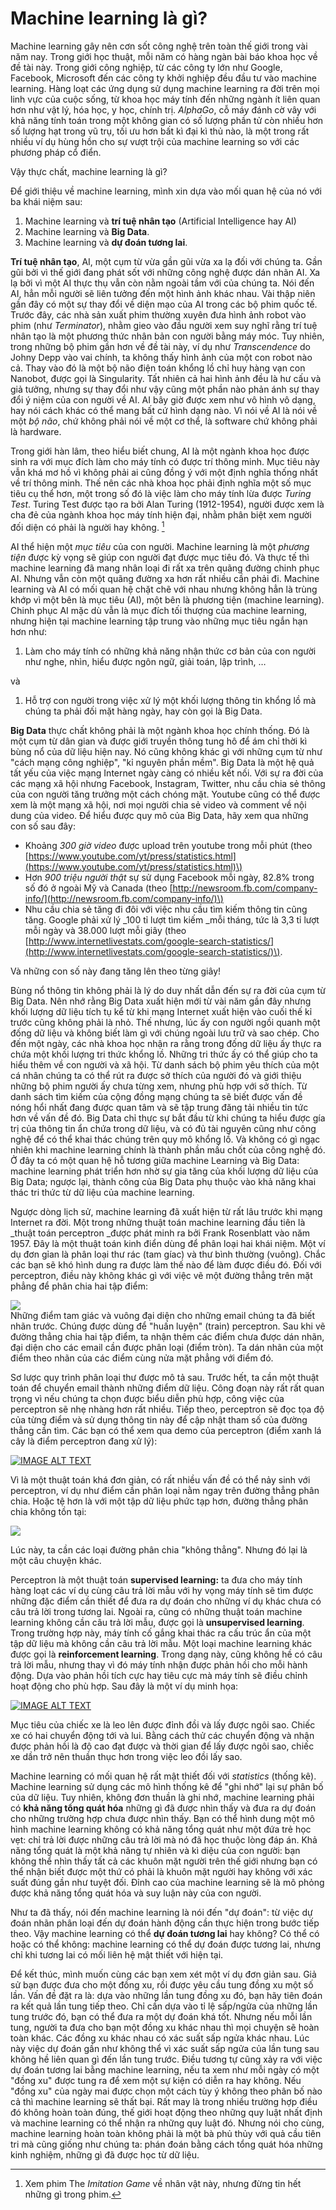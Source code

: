 # Machine learning là gì?

Machine learning gây nên cơn sốt công nghệ trên toàn thế giới trong vài năm nay. Trong giới học thuật, mỗi năm có hàng ngàn bài báo khoa học về đề tài này. Trong giới công nghiệp, từ các công ty lớn như Google, Facebook, Microsoft đến các công ty khởi nghiệp đều đầu tư vào machine learning. Hàng loạt các ứng dụng sử dụng machine learning ra đời trên mọi linh vực của cuộc sống, từ khoa học máy tính đến những ngành ít liên quan hơn như vật lý, hóa học, y học, chính trị. _AlphaGo_, cỗ máy đánh cờ vây với khả năng tính toán trong một không gian có số lượng phần tử còn nhiều hơn số lượng hạt trong vũ trụ, tối ưu hơn bất kì đại kì thủ nào, là một trong rất nhiều ví dụ hùng hồn cho sự vượt trội của machine learning so với các phương pháp cổ điển.

Vậy thực chất, machine learning là gì?

Để giới thiệu về machine learning, mình xin dựa vào mối quan hệ của nó với ba khái niệm sau:  
1. Machine learning và **trí tuệ nhân tạo** \(Artificial Intelligence hay AI\)  
2. Machine learning và **Big Data**.  
3. Machine learning và **dự đoán tương lai**.

**Trí tuệ nhân tạo**, AI, một cụm từ vừa gần gũi vừa xa lạ đối với chúng ta. Gần gũi bởi vì thế giới đang phát sốt với những công nghệ được dán nhãn AI. Xa lạ bởi vì một AI thực thụ vẫn còn nằm ngoài tầm với của chúng ta. Nói đến AI, hẳn mỗi người sẽ liên tưởng đến một hình ảnh khác nhau. Vài thập niên gần đây có một sự thay đổi về diện mạo của AI trong các bộ phim quốc tế. Trước đây, các nhà sản xuất phim thường xuyên đưa hình ảnh robot vào phim \(như _Terminator_\), nhằm gieo vào đầu người xem suy nghĩ rằng trí tuệ nhân tạo là một phương thức nhân bản con người bằng máy móc. Tuy nhiên, trong những bộ phim gần hơn về đề tài này, ví dụ như _Transcendence_ do Johny Depp vào vai chính, ta không thấy hình ảnh của một con robot nào cả. Thay vào đó là một bộ não điện toán khổng lồ chỉ huy hàng vạn con Nanobot, được gọi là Singularity. Tất nhiên cả hai hình ảnh đều là hư cấu và giả tưởng, nhưng sự thay đổi như vậy cũng một phần nào phản ánh sự thay đổi ý niệm của con người về AI. AI bây giờ được xem như vô hình vô dạng, hay nói cách khác có thể mang bất cứ hình dạng nào. Vì nói về AI là nói về một _bộ não_, chứ không phải nói về một cơ thể, là software chứ không phải là hardware.

Trong giới hàn lâm, theo hiểu biết chung, AI là một ngành khoa học được sinh ra với mục đích làm cho máy tính có được trí thông minh. Mục tiêu này vẫn khá mơ hồ vì không phải ai cũng đồng ý với một định nghĩa thống nhất về trí thông minh. Thế nên các nhà khoa học phải định nghĩa một số mục tiêu cụ thể hơn, một trong số đó là việc làm cho máy tính lừa được _Turing Test_. Turing Test được tạo ra bởi Alan Turing \(1912-1954\), người được xem là cha đẻ của ngành khoa học máy tính hiện đại, nhằm phân biệt xem người đối diện có phải là người hay không. [^1]

AI thể hiện một _mục tiêu_ của con người. Machine learning là một _phương tiện_ được kỳ vọng sẽ giúp con người đạt được mục tiêu đó. Và thực tế thì machine learning đã mang nhân loại đi rất xa trên quãng đường chinh phục AI. Nhưng vẫn còn một quãng đường xa hơn rất nhiều cần phải đi. Machine learning và AI có mối quan hệ chặt chẽ với nhau nhưng không hẳn là trùng khớp vì một bên là mục tiêu \(AI\), một bên là phương tiện \(machine learning\). Chinh phục AI mặc dù vẫn là mục đích tối thượng của machine learning, nhưng hiện tại machine learning tập trung vào những mục tiêu ngắn hạn hơn như:

1. Làm cho máy tính có những khả năng nhận thức cơ bản của con người như nghe, nhìn, hiểu được ngôn ngữ, giải toán, lập trình, …

và

1. Hỗ trợ con người trong việc xử lý một khối lượng thông tin khổng lồ mà chúng ta phải đối mặt hàng ngày, hay còn gọi là Big Data.

**Big Data** thực chất không phải là một ngành khoa học chính thống. Đó là một cụm từ dân gian và được giới truyền thông tung hô để ám chỉ thời kì bùng nổ của dữ liệu hiện nay. Nó cũng không khác gì với những cụm từ như "cách mạng công nghiệp", "kỉ nguyên phần mềm". Big Data là một hệ quả tất yếu của việc mạng Internet ngày càng có nhiều kết nối. Với sự ra đời của các mạng xã hội nhưng Facebook, Instagram, Twitter, nhu cầu chia sẻ thông của con người tăng trưởng một cách chóng mặt. Youtube cũng có thể được xem là một mạng xã hội, nơi mọi người chia sẻ video và comment về nội dung của video. Để hiểu được quy mô của Big Data, hãy xem qua những con số sau đây:

* Khoảng _300 giờ video_ được upload trên youtube trong mỗi phút \(theo [https://www.youtube.com/yt/press/statistics.html](https://www.youtube.com/yt/press/statistics.html)\)
* Hơn _900 triệu người thật_ sự sử dụng Facebook mỗi ngày, 82.8% trong số đó ở ngoài Mỹ và Canada \(theo [http://newsroom.fb.com/company-info/](http://newsroom.fb.com/company-info/)\)
* Nhu cầu chia sẻ tăng đi đôi với việc nhu cầu tìm kiếm thông tin cũng tăng. Google phải xử lý \_100 tỉ lượt tìm kiếm \_mỗi tháng, tức là 3,3 tỉ lượt mỗi ngày và 38.000 lượt mỗi giây \(theo [http://www.internetlivestats.com/google-search-statistics/](http://www.internetlivestats.com/google-search-statistics/)\).

Và những con số này đang tăng lên theo từng giây!

Bùng nổ thông tin không phải là lý do duy nhất dẫn đến sự ra đời của cụm từ Big Data. Nên nhớ rằng Big Data xuất hiện mới từ vài năm gần đây nhưng khối lượng dữ liệu tích tụ kể từ khi mạng Internet xuất hiện vào cuối thế kỉ trước cũng không phải là nhỏ. Thế nhưng, lúc ấy con người ngồi quanh một đống dữ liệu và không biết làm gì với chúng ngoài lưu trữ và sao chép. Cho đến một ngày, các nhà khoa học nhận ra rằng trong đống dữ liệu ấy thực ra chứa một khối lượng tri thức khổng lồ. Những tri thức ấy có thể giúp cho ta hiểu thêm về con người và xã hội. Từ danh sách bộ phim yêu thích của một cá nhân chúng ta có thể rút ra được sở thích của người đó và giới thiệu những bộ phim người ấy chưa từng xem, nhưng phù hợp với sở thích. Từ danh sách tìm kiếm của cộng đồng mạng chúng ta sẽ biết được vấn đề nóng hổi nhất đang được quan tâm và sẽ tập trung đăng tải nhiều tin tức hơn về vấn đề đó. Big Data chỉ thực sự bắt đầu từ khi chúng ta hiểu được gía trị của thông tin ẩn chứa trong dữ liệu, và có đủ tài nguyên cũng như công nghệ để có thể khai thác chúng trên quy mô khổng lồ. Và không có gì ngạc nhiên khi machine learning chính là thành phần mấu chốt của công nghệ đó. Ở đây ta có một quan hệ hỗ tương giữa machine Learning và Big Data: machine learning phát triển hơn nhờ sự gia tăng của khối lượng dữ liệu của Big Data; ngược lại, thành công của Big Data phụ thuộc vào khả năng khai thác tri thức từ dữ liệu của machine learning.

Ngược dòng lịch sử, machine learning đã xuất hiện từ rất lâu trước khi mạng Internet ra đời. Một trong những thuật toán machine learning đầu tiên là _thuật toán perceptron _được phát minh ra bởi Frank Rosenblatt vào năm 1957. Đây là một thuật toán kinh điển dùng để phân loại hai khái niệm. Một ví dụ đơn gỉan là phân loại thư rác \(tam gíac\) và thư bình thường \(vuông\). Chắc các bạn sẽ khó hình dung ra được làm thế nào để làm được điều đó. Đối với perceptron, điều này không khác gì với việc vẽ một đường thẳng trên mặt phẳng để phân chia hai tập điểm:

![](http://khanhxnguyen.com/wp-content/uploads/2015/08/Classification1.png)  
Những điểm tam giác và vuông đại diện cho những email chúng ta đã biết nhãn trước. Chúng được dùng để "huấn luyện" \(train\) perceptron. Sau khi vẽ đường thẳng chia hai tập điểm, ta nhận thêm các điểm chưa được dán nhãn, đại diện cho các email cần được phân loại \(điểm tròn\). Ta dán nhãn của một điểm theo nhãn của các điểm cùng nửa mặt phẳng với điểm đó.

Sơ lược quy trình phân loại thư được mô tả sau. Trước hết, ta cần một thuật toán để chuyển email thành những điểm dữ liệu. Công đoạn này rất rất quan trọng vì nếu chúng ta chọn được biểu diễn phù hợp, công việc của perceptron sẽ nhẹ nhàng hơn rất nhiều. Tiếp theo, perceptron sẽ đọc tọa độ của từng điểm và sử dụng thông tin này để cập nhật tham số của đường thẳng cần tìm. Các bạn có thể xem qua demo của perceptron \(điểm xanh lá cây là điểm perceptron đang xử lý\):

[![IMAGE ALT TEXT](http://img.youtube.com/vi/vGwemZhPlsA/0.jpg)](https://www.youtube.com/watch?v=vGwemZhPlsA "Video Title")

Vì là một thuật toán khá đơn giản, có rất nhiều vấn đề có thể nảy sinh với perceptron, ví dụ như điểm cần phân loại nằm ngay trên đường thẳng phân chia. Hoặc tệ hơn là với một tập dữ liệu phức tạp hơn, đường thẳng phân chia không tồn tại:

![](http://khanhxnguyen.com/wp-content/uploads/2015/08/Clasification-hard.png)

Lúc này, ta cần các loại đường phân chia "không thẳng". Nhưng đó lại là một câu chuyện khác.

Perceptron là một thuật toán **supervised learning:** ta đưa cho máy tính hàng loạt các ví dụ cùng câu trả lời mẫu với hy vọng máy tính sẽ tìm được những đặc điểm cần thiết để đưa ra dự đoán cho những ví dụ khác chưa có câu trả lời trong tương lai. Ngoài ra, cũng có những thuật toán machine learning không cần câu trả lời mẫu, được gọi là **unsupervised learning**. Trong trường hợp này, máy tính cố gắng khai thác ra cấu trúc ẩn của một tập dữ liệu mà không cần câu trả lời mẫu. Một loại machine learning khác được gọi là **reinforcement learning**. Trong dạng này, cũng không hề có câu trả lời mẫu, nhưng thay vì đó máy tính nhận được phản hồi cho mỗi hành động. Dựa vào phản hồi tích cực hay tiêu cực mà máy tính sẽ điều chỉnh hoạt động cho phù hợp. Sau đây là một ví dụ minh họa:

[![IMAGE ALT TEXT](http://img.youtube.com/vi/m4J2WLOvrHg/0.jpg)](https://www.youtube.com/watch?v=m4J2WLOvrHg)

Mục tiêu của chiếc xe là leo lên được đỉnh đồi và lấy được ngôi sao. Chiếc xe có hai chuyển động tới và lui. Bằng cách thử các chuyển động và nhận được phản hồi là độ cao đạt được và thời gian để lấy được ngôi sao, chiếc xe dần trở nên thuần thục hơn trong việc leo đồi lấy sao.

Machine learning có mối quan hệ rất mật thiết đối với _statistics_ \(thống kê\). Machine learning sử dụng các mô hình thống kê để "ghi nhớ" lại sự phân bố của dữ liệu. Tuy nhiên, không đơn thuần là ghi nhớ, machine learning phải có **khả năng tổng quát hóa** những gì đã được nhìn thấy và đưa ra dự đoán cho những trường hợp chưa được nhìn thấy. Bạn có thể hình dung một mô hình machine learning không có khả năng tổng quát như một đứa trẻ học vẹt: chỉ trả lời được những câu trả lời mà nó đã học thuộc lòng đáp án. Khả năng tổng quát là một khả năng tự nhiên và kì diệu của con người: bạn không thể nhìn thấy tất cả các khuôn mặt người trên thế giới nhưng bạn có thể nhận biết được một thứ có phải là khuôn mặt người hay không với xác suất đúng gần như tuyệt đối. Đỉnh cao của machine learning sẽ là mô phỏng được khả năng tổng quát hóa và suy luận này của con người.

Như ta đã thấy, nói đến machine learning là nói đến "dự đoán": từ việc dự đoán nhãn phân loại đến dự đoán hành động cần thực hiện trong bước tiếp theo. Vậy machine learning có thể **dự đoán tương lai** hay không? Có thể có hoặc có thể không: machine learning có thể dự đoán được tương lai, nhưng chỉ khi tương lai có mối liên hệ mật thiết với hiện tại.

Để kết thúc, mình muốn cùng các bạn xem xét một ví dụ đơn giản sau. Giả sử bạn được đưa cho một đồng xu, rồi được yêu cầu tung đồng xu một số lần. Vấn đề đặt ra là: dựa vào những lần tung đồng xu đó, bạn hãy tiên đoán ra kết quả lần tung tiếp theo. Chỉ cần dựa vào tỉ lệ sấp/ngửa của những lần tung trước đó, bạn có thể đưa ra một dự đoán khá tốt. Nhưng nếu mỗi lần tung, người ta đưa cho bạn một đồng xu khác nhau thì mọi chuyện sẽ hoàn toàn khác. Các đồng xu khác nhau có xác suất sấp ngửa khác nhau. Lúc này việc dự đoán gần như không thể vì xác suất sấp ngửa của lần tung sau không hề liên quan gì đến lần tung trước. Điều tương tự cũng xảy ra với việc dự đoán tương lai bằng machine learning, nếu ta xem như mỗi ngày có một "đồng xu" được tung ra để xem một sự kiện có diễn ra hay không. Nếu "đồng xu" của ngày mai được chọn một cách tùy ý không theo phân bố nào cả thì machine learning sẽ thất bại. Rất may là trong nhiều trường hợp điều đó không hoàn toàn đúng, thế giới hoạt động theo những quy luật nhất định và machine learning có thể nhận ra những quy luật đó. Nhưng nói cho cùng, machine learning hoàn toàn không phải là một bà phủ thủy với quả cầu tiên tri mà cũng giống như chúng ta: phán đoán bằng cách tổng quát hóa những kinh nghiệm, những gì đã được học từ dữ liệu.

[^1]: Xem phim The _Imitation Game_ về nhân vật này, nhưng đừng tin hết những gì trong phim.

